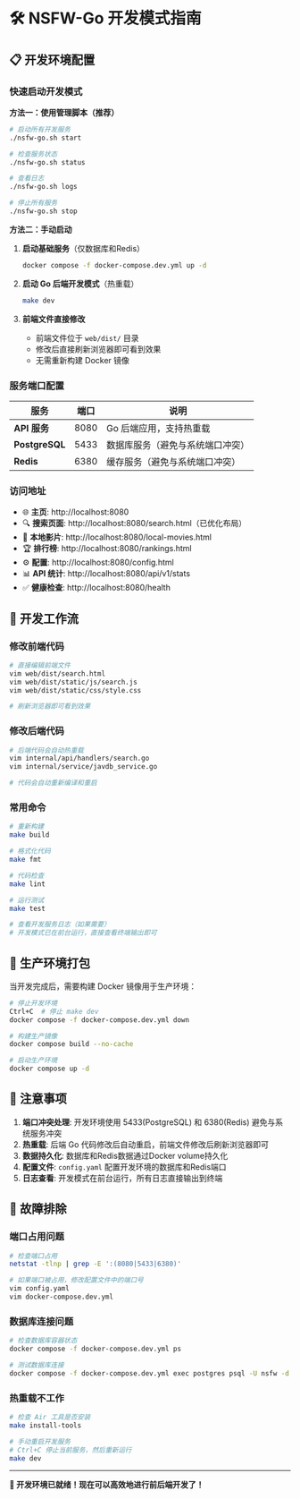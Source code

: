 # 🛠️ NSFW-Go 开发模式指南

## 📋 开发环境配置

### 快速启动开发模式

**方法一：使用管理脚本（推荐）**
```bash
# 启动所有开发服务
./nsfw-go.sh start

# 检查服务状态
./nsfw-go.sh status

# 查看日志
./nsfw-go.sh logs

# 停止所有服务
./nsfw-go.sh stop
```

**方法二：手动启动**
1. **启动基础服务**（仅数据库和Redis）
   ```bash
   docker compose -f docker-compose.dev.yml up -d
   ```

2. **启动 Go 后端开发模式**（热重载）
   ```bash
   make dev
   ```

3. **前端文件直接修改**
   - 前端文件位于 `web/dist/` 目录
   - 修改后直接刷新浏览器即可看到效果
   - 无需重新构建 Docker 镜像

### 服务端口配置

| 服务 | 端口 | 说明 |
|------|------|------|
| **API 服务** | 8080 | Go 后端应用，支持热重载 |
| **PostgreSQL** | 5433 | 数据库服务（避免与系统端口冲突） |
| **Redis** | 6380 | 缓存服务（避免与系统端口冲突） |

### 访问地址

- 🌐 **主页**: http://localhost:8080
- 🔍 **搜索页面**: http://localhost:8080/search.html（已优化布局）
- 📁 **本地影片**: http://localhost:8080/local-movies.html
- 🏆 **排行榜**: http://localhost:8080/rankings.html
- ⚙️ **配置**: http://localhost:8080/config.html
- 📊 **API 统计**: http://localhost:8080/api/v1/stats
- ✅ **健康检查**: http://localhost:8080/health

## 🔧 开发工作流

### 修改前端代码
```bash
# 直接编辑前端文件
vim web/dist/search.html
vim web/dist/static/js/search.js
vim web/dist/static/css/style.css

# 刷新浏览器即可看到效果
```

### 修改后端代码
```bash
# 后端代码会自动热重载
vim internal/api/handlers/search.go
vim internal/service/javdb_service.go

# 代码会自动重新编译和重启
```

### 常用命令
```bash
# 重新构建
make build

# 格式化代码
make fmt

# 代码检查
make lint

# 运行测试
make test

# 查看开发服务日志（如果需要）
# 开发模式已在前台运行，直接查看终端输出即可
```

## 🚀 生产环境打包

当开发完成后，需要构建 Docker 镜像用于生产环境：

```bash
# 停止开发环境
Ctrl+C  # 停止 make dev
docker compose -f docker-compose.dev.yml down

# 构建生产镜像
docker compose build --no-cache

# 启动生产环境
docker compose up -d
```

## 📝 注意事项

1. **端口冲突处理**: 开发环境使用 5433(PostgreSQL) 和 6380(Redis) 避免与系统服务冲突
2. **热重载**: 后端 Go 代码修改后自动重启，前端文件修改后刷新浏览器即可
3. **数据持久化**: 数据库和Redis数据通过Docker volume持久化
4. **配置文件**: `config.yaml` 配置开发环境的数据库和Redis端口
5. **日志查看**: 开发模式在前台运行，所有日志直接输出到终端

## 🐛 故障排除

### 端口占用问题
```bash
# 检查端口占用
netstat -tlnp | grep -E ':(8080|5433|6380)'

# 如果端口被占用，修改配置文件中的端口号
vim config.yaml
vim docker-compose.dev.yml
```

### 数据库连接问题
```bash
# 检查数据库容器状态
docker compose -f docker-compose.dev.yml ps

# 测试数据库连接
docker compose -f docker-compose.dev.yml exec postgres psql -U nsfw -d nsfw_db -c "SELECT 1;"
```

### 热重载不工作
```bash
# 检查 Air 工具是否安装
make install-tools

# 手动重启开发服务
# Ctrl+C 停止当前服务，然后重新运行
make dev
```

---

**🎯 开发环境已就绪！现在可以高效地进行前后端开发了！**